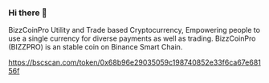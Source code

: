 ### Hi there 👋
BizzCoinPro Utility and Trade based Cryptocurrency, Empowering people to use a single currency for diverse payments as well as trading. BizzCoinPro (BIZZPRO) is an stable coin on Binance Smart Chain.


https://bscscan.com/token/0x68b96e29035059c198740852e33f6ca67e68156f


<!--
**bizzcoinpro/BizzCoinPro** is a ✨ _special_ ✨ repository because its `README.md` (this file) appears on your GitHub profile.

Here are some ideas to get you started:

- 🔭 I’m currently working on ...
- 🌱 I’m currently learning ...
- 👯 I’m looking to collaborate on ...
- 🤔 I’m looking for help with ...
- 💬 Ask me about ...
- 📫 How to reach me: ...
- 😄 Pronouns: ...
- ⚡ Fun fact: ...
-->
